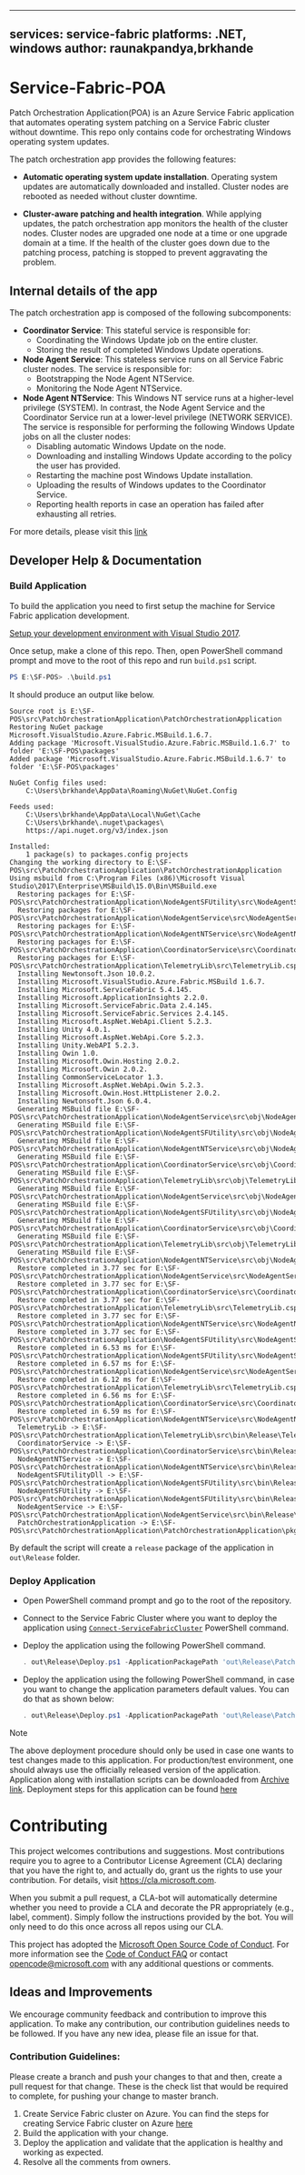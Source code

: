
---
services: service-fabric
platforms: .NET, windows
author: raunakpandya,brkhande
---

# Service-Fabric-POA
Patch Orchestration Application(POA) is an Azure Service Fabric application that automates operating system patching on a Service Fabric cluster without downtime. This repo only contains code for orchestrating Windows operating system updates.

The patch orchestration app provides the following features:

- **Automatic operating system update installation**. Operating system updates are automatically downloaded and installed. Cluster nodes are rebooted as needed without cluster downtime.

- **Cluster-aware patching and health integration**. While applying updates, the patch orchestration app monitors the health of the cluster nodes. Cluster nodes are upgraded one node at a time or one upgrade domain at a time. If the health of the cluster goes down due to the patching process, patching is stopped to prevent aggravating the problem.

## Internal details of the app

The patch orchestration app is composed of the following subcomponents:

- **Coordinator Service**: This stateful service is responsible for:
    - Coordinating the Windows Update job on the entire cluster.
    - Storing the result of completed Windows Update operations.
- **Node Agent Service**: This stateless service runs on all Service Fabric cluster nodes. The service is responsible for:
    - Bootstrapping the Node Agent NTService.
    - Monitoring the Node Agent NTService.
- **Node Agent NTService**: This Windows NT service runs at a higher-level privilege (SYSTEM). In contrast, the Node Agent Service and the Coordinator Service run at a lower-level privilege (NETWORK SERVICE). The service is responsible for performing the following Windows Update jobs on all the cluster nodes:
    - Disabling automatic Windows Update on the node.
    - Downloading and installing Windows Update according to the policy the user has provided.
    - Restarting the machine post Windows Update installation.
    - Uploading the results of Windows updates to the Coordinator Service.
    - Reporting health reports in case an operation has failed after exhausting all retries.

For more details, please visit this [link](https://docs.microsoft.com/azure/service-fabric/service-fabric-patch-orchestration-application)

## Developer Help & Documentation

### Build Application
To build the application you need to first setup the machine for Service Fabric application development. 

[Setup your development environment with Visual Studio 2017](https://docs.microsoft.com/azure/service-fabric/service-fabric-get-started).

Once setup, make a clone of this repo. Then, open PowerShell command prompt and move to the root of this repo and run `build.ps1` script.

```PowerShell
PS E:\SF-POS> .\build.ps1
```

It should produce an output like below.
```
Source root is E:\SF-POS\src\PatchOrchestrationApplication\PatchOrchestrationApplication
Restoring NuGet package Microsoft.VisualStudio.Azure.Fabric.MSBuild.1.6.7.
Adding package 'Microsoft.VisualStudio.Azure.Fabric.MSBuild.1.6.7' to folder 'E:\SF-POS\packages'
Added package 'Microsoft.VisualStudio.Azure.Fabric.MSBuild.1.6.7' to folder 'E:\SF-POS\packages'

NuGet Config files used:
    C:\Users\brkhande\AppData\Roaming\NuGet\NuGet.Config

Feeds used:
    C:\Users\brkhande\AppData\Local\NuGet\Cache
    C:\Users\brkhande\.nuget\packages\
    https://api.nuget.org/v3/index.json

Installed:
    1 package(s) to packages.config projects
Changing the working directory to E:\SF-POS\src\PatchOrchestrationApplication\PatchOrchestrationApplication
Using msbuild from C:\Program Files (x86)\Microsoft Visual Studio\2017\Enterprise\MSBuild\15.0\Bin\MSBuild.exe
  Restoring packages for E:\SF-POS\src\PatchOrchestrationApplication\NodeAgentSFUtility\src\NodeAgentSFUtility.csproj...
  Restoring packages for E:\SF-POS\src\PatchOrchestrationApplication\NodeAgentService\src\NodeAgentService.csproj...
  Restoring packages for E:\SF-POS\src\PatchOrchestrationApplication\NodeAgentNTService\src\NodeAgentNTService.csproj...
  Restoring packages for E:\SF-POS\src\PatchOrchestrationApplication\CoordinatorService\src\CoordinatorService.csproj...
  Restoring packages for E:\SF-POS\src\PatchOrchestrationApplication\TelemetryLib\src\TelemetryLib.csproj...
  Installing Newtonsoft.Json 10.0.2.
  Installing Microsoft.VisualStudio.Azure.Fabric.MSBuild 1.6.7.
  Installing Microsoft.ServiceFabric 5.4.145.
  Installing Microsoft.ApplicationInsights 2.2.0.
  Installing Microsoft.ServiceFabric.Data 2.4.145.
  Installing Microsoft.ServiceFabric.Services 2.4.145.
  Installing Microsoft.AspNet.WebApi.Client 5.2.3.
  Installing Unity 4.0.1.
  Installing Microsoft.AspNet.WebApi.Core 5.2.3.
  Installing Unity.WebAPI 5.2.3.
  Installing Owin 1.0.
  Installing Microsoft.Owin.Hosting 2.0.2.
  Installing Microsoft.Owin 2.0.2.
  Installing CommonServiceLocator 1.3.
  Installing Microsoft.AspNet.WebApi.Owin 5.2.3.
  Installing Microsoft.Owin.Host.HttpListener 2.0.2.
  Installing Newtonsoft.Json 6.0.4.
  Generating MSBuild file E:\SF-POS\src\PatchOrchestrationApplication\NodeAgentService\src\obj\NodeAgentService.csproj.nuget.g.props.
  Generating MSBuild file E:\SF-POS\src\PatchOrchestrationApplication\NodeAgentSFUtility\src\obj\NodeAgentSFUtility.csproj.nuget.g.props.
  Generating MSBuild file E:\SF-POS\src\PatchOrchestrationApplication\NodeAgentNTService\src\obj\NodeAgentNTService.csproj.nuget.g.props.
  Generating MSBuild file E:\SF-POS\src\PatchOrchestrationApplication\CoordinatorService\src\obj\CoordinatorService.csproj.nuget.g.props.
  Generating MSBuild file E:\SF-POS\src\PatchOrchestrationApplication\TelemetryLib\src\obj\TelemetryLib.csproj.nuget.g.props.
  Generating MSBuild file E:\SF-POS\src\PatchOrchestrationApplication\NodeAgentService\src\obj\NodeAgentService.csproj.nuget.g.targets.
  Generating MSBuild file E:\SF-POS\src\PatchOrchestrationApplication\NodeAgentSFUtility\src\obj\NodeAgentSFUtility.csproj.nuget.g.targets.
  Generating MSBuild file E:\SF-POS\src\PatchOrchestrationApplication\CoordinatorService\src\obj\CoordinatorService.csproj.nuget.g.targets.
  Generating MSBuild file E:\SF-POS\src\PatchOrchestrationApplication\TelemetryLib\src\obj\TelemetryLib.csproj.nuget.g.targets.
  Generating MSBuild file E:\SF-POS\src\PatchOrchestrationApplication\NodeAgentNTService\src\obj\NodeAgentNTService.csproj.nuget.g.targets.
  Restore completed in 3.77 sec for E:\SF-POS\src\PatchOrchestrationApplication\NodeAgentService\src\NodeAgentService.csproj.
  Restore completed in 3.77 sec for E:\SF-POS\src\PatchOrchestrationApplication\CoordinatorService\src\CoordinatorService.csproj.
  Restore completed in 3.77 sec for E:\SF-POS\src\PatchOrchestrationApplication\TelemetryLib\src\TelemetryLib.csproj.
  Restore completed in 3.77 sec for E:\SF-POS\src\PatchOrchestrationApplication\NodeAgentNTService\src\NodeAgentNTService.csproj.
  Restore completed in 3.77 sec for E:\SF-POS\src\PatchOrchestrationApplication\NodeAgentSFUtility\src\NodeAgentSFUtility.csproj.
  Restore completed in 6.53 ms for E:\SF-POS\src\PatchOrchestrationApplication\NodeAgentSFUtility\src\NodeAgentSFUtility.csproj.
  Restore completed in 6.57 ms for E:\SF-POS\src\PatchOrchestrationApplication\NodeAgentService\src\NodeAgentService.csproj.
  Restore completed in 6.12 ms for E:\SF-POS\src\PatchOrchestrationApplication\TelemetryLib\src\TelemetryLib.csproj.
  Restore completed in 6.56 ms for E:\SF-POS\src\PatchOrchestrationApplication\CoordinatorService\src\CoordinatorService.csproj.
  Restore completed in 6.59 ms for E:\SF-POS\src\PatchOrchestrationApplication\NodeAgentNTService\src\NodeAgentNTService.csproj.
  TelemetryLib -> E:\SF-POS\src\PatchOrchestrationApplication\TelemetryLib\src\bin\Release\TelemetryLib.dll
  CoordinatorService -> E:\SF-POS\src\PatchOrchestrationApplication\CoordinatorService\src\bin\Release\CoordinatorService.exe
  NodeAgentNTService -> E:\SF-POS\src\PatchOrchestrationApplication\NodeAgentNTService\src\bin\Release\NodeAgentNTService.exe
  NodeAgentSFUtilityDll -> E:\SF-POS\src\PatchOrchestrationApplication\NodeAgentSFUtility\src\bin\Release\CommandProcessor.dll
  NodeAgentSFUtility -> E:\SF-POS\src\PatchOrchestrationApplication\NodeAgentSFUtility\src\bin\Release\NodeAgentSFUtility.exe
  NodeAgentService -> E:\SF-POS\src\PatchOrchestrationApplication\NodeAgentService\src\bin\Release\NodeAgentService.exe
  PatchOrchestrationApplication -> E:\SF-POS\src\PatchOrchestrationApplication\PatchOrchestrationApplication\pkg\Release
```

By default the script will create a `release` package of the application in `out\Release` folder. 

### Deploy Application

- Open PowerShell command prompt and go to the root of the repository.

- Connect to the Service Fabric Cluster where you want to deploy the application using [`Connect-ServiceFabricCluster`](https://docs.microsoft.com/en-us/powershell/module/servicefabric/connect-servicefabriccluster?view=azureservicefabricps) PowerShell command. 

- Deploy the application using the following PowerShell command.

  ```PowerShell
  . out\Release\Deploy.ps1 -ApplicationPackagePath 'out\Release\PatchOrchestrationApplication' -ApplicationParameter @{ }
  ```

- Deploy the application using the following PowerShell command, in case you want to change the application parameters default values. You can do that as shown below:

  ```PowerShell
  . out\Release\Deploy.ps1 -ApplicationPackagePath 'out\Release\PatchOrchestrationApplication'  -ApplicationParameter @{ 'WURescheduleCount'='10'; 'WUFrequency'= 'Weekly, Tuesday, 12:22:32'; }
  ```
> [!NOTE]
> The above deployment procedure should only be used in case one wants to test changes made to this application. For production/test environment, one should always use the officially released version of the application. Application along with installation scripts can be downloaded from [Archive link](https://go.microsoft.com/fwlink/?linkid=869566). Deployment steps for this application can be found [here](https://docs.microsoft.com/azure/service-fabric/service-fabric-patch-orchestration-application#deploy-the-app)


# Contributing

This project welcomes contributions and suggestions.  Most contributions require you to agree to a
Contributor License Agreement (CLA) declaring that you have the right to, and actually do, grant us
the rights to use your contribution. For details, visit https://cla.microsoft.com.

When you submit a pull request, a CLA-bot will automatically determine whether you need to provide
a CLA and decorate the PR appropriately (e.g., label, comment). Simply follow the instructions
provided by the bot. You will only need to do this once across all repos using our CLA.

This project has adopted the [Microsoft Open Source Code of Conduct](https://opensource.microsoft.com/codeofconduct/).
For more information see the [Code of Conduct FAQ](https://opensource.microsoft.com/codeofconduct/faq/) or
contact [opencode@microsoft.com](mailto:opencode@microsoft.com) with any additional questions or comments.

## Ideas and Improvements

We encourage community feedback and contribution to improve this application. To make any contribution, our contribution guidelines needs to be followed. If you have any new idea, please file an issue for that.

### Contribution Guidelines:
Please create a branch and push your changes to that and then, create a pull request for that change.
These is the check list that would be required to complete, for pushing your change to master branch.

1. Create Service Fabric cluster on Azure. You can find the steps for creating Service Fabric cluster on Azure [here](https://docs.microsoft.com/azure/service-fabric/service-fabric-cluster-creation-via-portal)
2. Build the application with your change.
3. Deploy the application and validate that the application is healthy and working as expected.
4. Resolve all the comments from owners.
